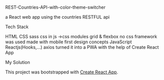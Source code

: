REST-Countries-API-with-color-theme-switcher

a React web app using the countries RESTFUL api

Tech Stack

HTML
CSS
    sass
    css in js ->css modules
    grid & flexbox
    no css framework was used
    made with mobile first design concepts
JavaScript
    Reactjs(Hooks,...)
    axios
    turned it into a PWA with the help of Create React App

My Solution

This project was bootstrapped with [Create React App](https://github.com/facebook/create-react-app).

